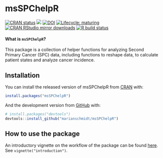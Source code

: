 

# msSPChelpR

<!-- badges: start -->
[![CRAN status](https://www.r-pkg.org/badges/version/msSPChelpR)](https://cran.r-project.org/package=msSPChelpR)
[![](https://img.shields.io/badge/dev%20-0.8.6.9-green.svg)](https://github.com/marianschmidt/msSPChelpR) 
[![DOI](https://zenodo.org/badge/185602745.svg)](https://zenodo.org/badge/latestdoi/185602745)
[![Lifecycle: maturing](https://img.shields.io/badge/lifecycle-maturing-blue.svg)](https://www.tidyverse.org/lifecycle/#maturing)
[![CRAN RStudio mirror downloads](https://cranlogs.r-pkg.org/badges/last-month/msSPChelpR?color=grey)](https://marianschmidt.github.io/msSPChelpR/)
[![R build status](https://github.com/marianschmidt/msSPChelpR/workflows/R-CMD-check/badge.svg)](https://github.com/marianschmidt/msSPChelpR/actions)
<!-- badges: end -->

#### What is `msSPChelpR`?

This package is a collection of helper functions for analyzing Second Primary Cancer (SPC) data, 
including functions to reshape data, to calculate patient states and analyze cancer incidence.


## Installation

You can install the released version of msSPChelpR from [CRAN](https://CRAN.R-project.org) with:

``` r
install.packages("msSPChelpR")
```

And the development version from [GitHub](https://github.com/) with:

``` r
# install.packages("devtools")
devtools::install_github("marianschmidt/msSPChelpR")
```
## How to use the package

An introductory vignette on the workflow of the package can be found [here](https://marianschmidt.github.io/msSPChelpR/articles/introduction.html). See `vignette("introduction")`.


